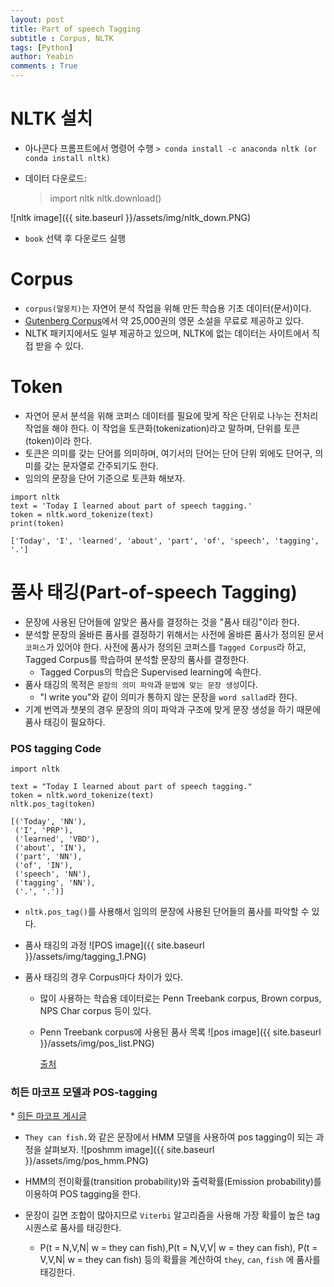```yaml
---
layout: post
title: Part of speech Tagging
subtitle : Corpus, NLTK
tags: [Python]
author: Yeabin
comments : True
---
```


# NLTK 설치

* 아나콘다 프롬프트에서 명령어 수행
  `> conda install -c anaconda nltk (or conda install nltk)`

* 데이터 다운로드: 

  > import nltk
  > nltk.download()

![nltk image]({{ site.baseurl }}/assets/img/nltk_down.PNG)

* `book` 선택 후 다운로드 실행

# Corpus

* `corpus(말뭉치)`는 자연어 분석 작업을 위해 만든 학습용 기초 데이터(문서)이다.
* [Gutenberg Corpus](http://www.gutenberg.org/)에서 약 25,000권의 영문 소설을 무료로 제공하고 있다.
* NLTK 패키지에서도 일부 제공하고 있으며, NLTK에 없는 데이터는 사이트에서 직접 받을 수 있다.

# Token

* 자연어 문서 분석을 위해 코퍼스 데이터를 필요에 맞게 작은 단위로 나누는 전처리 작업을 해야 한다. 이 작업을 토큰화(tokenization)라고 말하며, 단위를 토큰(token)이라 한다. 
* 토큰은 의미를 갖는 단어를 의미하며, 여기서의 단어는 단어 단위 외에도 단어구, 의미를 갖는 문자열로 간주되기도 한다.
* 임의의 문장을 단어 기준으로 토큰화 해보자.

~~~
import nltk
text = 'Today I learned about part of speech tagging.'
token = nltk.word_tokenize(text)
print(token)
~~~

```
['Today', 'I', 'learned', 'about', 'part', 'of', 'speech', 'tagging', '.']
```



# 품사 태깅(Part-of-speech Tagging)

* 문장에 사용된 단어들에 알맞은 품사를 결정하는 것을 "품사 태깅"이라 한다.
* 분석할 문장의 올바른 품사를 결정하기 위해서는 사전에 올바른 품사가 정의된 문서 `코퍼스`가 있어야 한다. 사전에 품사가 정의된 코퍼스를 `Tagged Corpus`라 하고, Tagged Corpus를 학습하여 분석할 문장의 품사를 결정한다.
  * Tagged Corpus의 학습은 Supervised learning에 속한다.
* 품사 태깅의 목적은 `문장의 의미 파악`과 `문법에 맞는 문장 생성`이다. 
  * "I write you"와 같이 의미가 통하지 않는 문장을 `word sallad`라 한다.
* 기계 번역과 챗봇의 경우 문장의 의미 파악과 구조에 맞게 문장 생성을 하기 때문에 품사 태깅이 필요하다.

### POS tagging Code

~~~
import nltk

text = "Today I learned about part of speech tagging."
token = nltk.word_tokenize(text)
nltk.pos_tag(token)
~~~

```
[('Today', 'NN'),
 ('I', 'PRP'),
 ('learned', 'VBD'),
 ('about', 'IN'),
 ('part', 'NN'),
 ('of', 'IN'),
 ('speech', 'NN'),
 ('tagging', 'NN'),
 ('.', '.')]
```

* `nltk.pos_tag()`를 사용해서 임의의 문장에 사용된 단어들의 품사를 파악할 수 있다.
* 품사 태깅의 과정
  ![POS image]({{ site.baseurl }}/assets/img/tagging_1.PNG)
* 품사 태깅의 경우 Corpus마다 차이가 있다.
  
  * 많이 사용하는 학습용 데이터로는 Penn Treebank corpus, Brown corpus, NPS Char corpus 등이 있다.
  
  * Penn Treebank corpus에 사용된 품사 목록
  ![pos image]({{ site.baseurl }}/assets/img/pos_list.PNG)
    
    [출처](https://www.ling.upenn.edu/courses/Fall_2003/ling001/penn_treebank_pos.html)

### 히든 마코프 모델과 POS-tagging

\* [히든 마코프 게시글](https://yeabin-lim.github.io/2020-07-24-Hidden-Markov-Model.html)

* `They can fish.`와 같은 문장에서 HMM 모델을 사용하여 pos tagging이 되는 과정을 살펴보자.
![poshmm image]({{ site.baseurl }}/assets/img/pos_hmm.PNG)
  
* HMM의 전이확률(transition probability)와 출력확률(Emission probability)를 이용하여 POS tagging을 한다.

* 문장이 길면 조합이 많아지므로 `Viterbi` 알고리즘을 사용해 가장 확률이 높은 tag 시퀀스로 품사를 태깅한다.
  
  * P(t = N,V,N| w = they can fish),P(t = N,V,V| w = they can fish), P(t = V,V,N| w = they can fish) 등의 확률을 계산하여 `they`, `can`, `fish` 에 품사를 태깅한다.